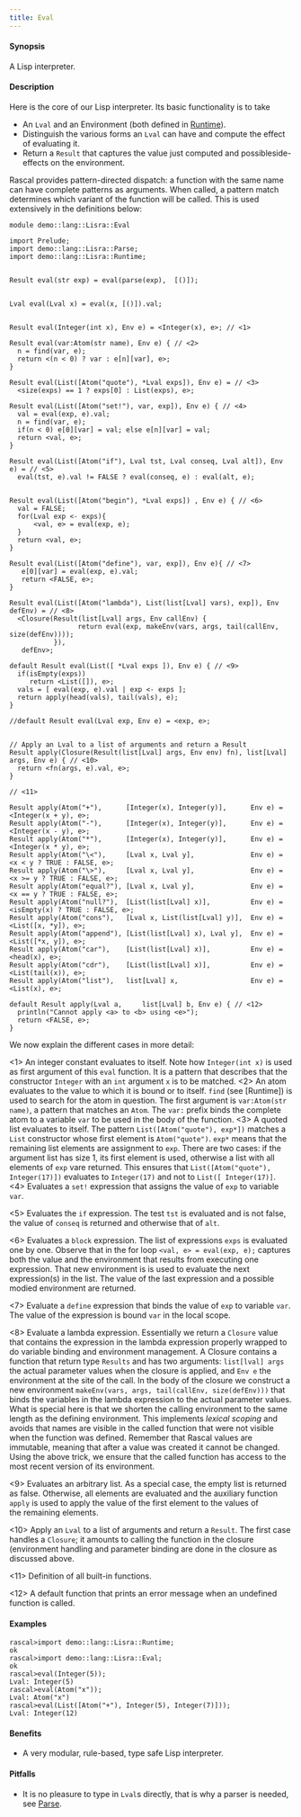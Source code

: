 ```yaml
---
title: Eval
---
```


#### Synopsis

A Lisp interpreter.

#### Description

Here is the core of our Lisp interpreter. Its basic functionality is to take

*  An `Lval` and an Environment (both defined in [Runtime](../../../../Recipes/Languages/Lisra/Runtime/index.md)).
*  Distinguish the various forms an `Lval` can have and compute the
  effect of evaluating it.
*  Return a `Result` that captures the value just computed and possibleside-effects
on the environment.


Rascal provides pattern-directed dispatch: a function with the same name
can have complete patterns as arguments. When called, a pattern match determines which
variant of the function will be called. This is used extensively in the definitions below:


```rascal 
module demo::lang::Lisra::Eval

import Prelude;
import demo::lang::Lisra::Parse;
import demo::lang::Lisra::Runtime;


Result eval(str exp) = eval(parse(exp),  [()]);


Lval eval(Lval x) = eval(x, [()]).val;


Result eval(Integer(int x), Env e) = <Integer(x), e>; // <1>

Result eval(var:Atom(str name), Env e) { // <2>
  n = find(var, e);
  return <(n < 0) ? var : e[n][var], e>;
}

Result eval(List([Atom("quote"), *Lval exps]), Env e) = // <3>
  <size(exps) == 1 ? exps[0] : List(exps), e>;

Result eval(List([Atom("set!"), var, exp]), Env e) { // <4>
  val = eval(exp, e).val;
  n = find(var, e);
  if(n < 0) e[0][var] = val; else e[n][var] = val;
  return <val, e>;
}
                                                            
Result eval(List([Atom("if"), Lval tst, Lval conseq, Lval alt]), Env e) = // <5>
  eval(tst, e).val != FALSE ? eval(conseq, e) : eval(alt, e);
       
                                                           
Result eval(List([Atom("begin"), *Lval exps]) , Env e) { // <6>
  val = FALSE;
  for(Lval exp <- exps){
      <val, e> = eval(exp, e);
  }
  return <val, e>;
}
                                                           
Result eval(List([Atom("define"), var, exp]), Env e){ // <7>
   e[0][var] = eval(exp, e).val;
   return <FALSE, e>;
}
                                                            
Result eval(List([Atom("lambda"), List(list[Lval] vars), exp]), Env defEnv) = // <8>
  <Closure(Result(list[Lval] args, Env callEnv) { 
                 return eval(exp, makeEnv(vars, args, tail(callEnv, size(defEnv))));
           }),
   defEnv>;

default Result eval(List([ *Lval exps ]), Env e) { // <9>
  if(isEmpty(exps))
     return <List([]), e>;
  vals = [ eval(exp, e).val | exp <- exps ];
  return apply(head(vals), tail(vals), e);
}

//default Result eval(Lval exp, Env e) = <exp, e>;

                                                            
// Apply an Lval to a list of arguments and return a Result
Result apply(Closure(Result(list[Lval] args, Env env) fn), list[Lval] args, Env e) { // <10>
  return <fn(args, e).val, e>;
}

// <11>

Result apply(Atom("+"),      [Integer(x), Integer(y)],      Env e) = <Integer(x + y), e>;
Result apply(Atom("-"),      [Integer(x), Integer(y)],      Env e) = <Integer(x - y), e>;
Result apply(Atom("*"),      [Integer(x), Integer(y)],      Env e) = <Integer(x * y), e>;
Result apply(Atom("\<"),     [Lval x, Lval y],              Env e) = <x < y ? TRUE : FALSE, e>;
Result apply(Atom("\>"),     [Lval x, Lval y],              Env e) = <x >= y ? TRUE : FALSE, e>;
Result apply(Atom("equal?"), [Lval x, Lval y],              Env e) = <x == y ? TRUE : FALSE, e>;
Result apply(Atom("null?"),  [List(list[Lval] x)],          Env e) = <isEmpty(x) ? TRUE : FALSE, e>;
Result apply(Atom("cons"),   [Lval x, List(list[Lval] y)],  Env e) = <List([x, *y]), e>;
Result apply(Atom("append"), [List(list[Lval] x), Lval y],  Env e) = <List([*x, y]), e>;
Result apply(Atom("car"),    [List(list[Lval] x)],          Env e) = <head(x), e>;
Result apply(Atom("cdr"),    [List(list[Lval] x)],          Env e) = <List(tail(x)), e>;
Result apply(Atom("list"),   list[Lval] x,                  Env e) = <List(x), e>;

default Result apply(Lval a,     list[Lval] b, Env e) { // <12>
  println("Cannot apply <a> to <b> using <e>");
  return <FALSE, e>;
}

```

                
We now explain the different cases in more detail:

<1> An integer constant evaluates to itself. Note how `Integer(int x)` is used as first
    argument of this `eval` function. It is a pattern that describes that the constructor `Integer`
    with an `int` argument `x` is to be matched.
<2> An atom evaluates to the value to which it is bound or to itself. `find` (see [Runtime]) is used
    to search for the atom in question. The first argument is `var:Atom(str name)`, a pattern that matches
    an `Atom`. The `var:` prefix binds the complete atom to a variable `var` to be used in the body of the function.
<3> A quoted list evaluates to itself. The pattern `List([Atom("quote"), exp*])` matches a `List` constructor
    whose first element is `Atom("quote")`. `exp*` means that the remaining list elements are assignment to `exp`.
    There are two cases: if the argument list has size 1, its first element is used, otherwise a list with all elements of `exp`
    vare returned. This ensures that `List([Atom("quote"), Integer(17)])` evaluates to  `Integer(17)` and not to `List([ Integer(17)]`.
<4> Evaluates a `set!` expression that assigns the value of `exp` to variable `var`.

<5> Evaluates the `if` expression. The test `tst` is evaluated and is not false, the value of `conseq` is returned and otherwise
    that of `alt`.

<6> Evaluates a `block` expression. The list of expressions `exps` is evaluated one by one. Observe that in the for loop
    `<val, e> = eval(exp, e);` captures both the value and the environment that results from executing one expression. That new environment is
    is used to evaluate the next expression(s) in the list. The value of the last expression and a possible modied environment are returned.

<7> Evaluate a `define` expression that binds the value of `exp` to variable `var`.
    The value of the expression is bound `var` in the local scope.

<8> Evaluate a lambda expression. Essentially we return a `Closure` value that contains the expression in the lambda expression
    properly wrapped to do variable binding and environment management. 
    A Closure contains a function that return type `Results` and has two arguments:
   `list[lval] args` the actual parameter values when the closure is applied, and
   `Env e` the environment at the site of the call.
    In the body of the closure we construct a new environment `makeEnv(vars, args, tail(callEnv, size(defEnv)))` that binds the variables
    in the lambda expression to the actual parameter values. What is special here is that we shorten the calling environment to the
    same length as the defining environment. This implements _lexical scoping_ and avoids that names are visible in the called
    function that were not visible when the function was defined. Remember that Rascal values are immutable, meaning that after a value was 
    created it cannot be changed. Using the above trick, we ensure that the called function has access to the most recent version of
    its environment.

<9> Evaluates an arbitrary list. As a special case, the empty list is returned as false.
    Otherwise, all elements are evaluated and the auxiliary function ` apply` is used to apply the value of the first element to the values of   
    the remaining elements.

<10> Apply an `Lval` to a list of arguments and return a `Result`. The first case handles a `Closure`; it amounts
     to calling the function in the closure (environment handling and parameter binding are done in the closure as discussed above.

<11> Definition of all built-in functions.

<12> A default function that prints an error message when an undefined function is called.

#### Examples


```rascal-shell 
rascal>import demo::lang::Lisra::Runtime;
ok
rascal>import demo::lang::Lisra::Eval;
ok
rascal>eval(Integer(5));
Lval: Integer(5)
rascal>eval(Atom("x"));
Lval: Atom("x")
rascal>eval(List([Atom("+"), Integer(5), Integer(7)]));
Lval: Integer(12)
```

#### Benefits

*  A very modular, rule-based, type safe Lisp interpreter.

#### Pitfalls

*  It is no pleasure to type in `Lval`s directly, that is why a parser is needed, see [Parse](../../../../Recipes/Languages/Lisra/Parse/index.md).


